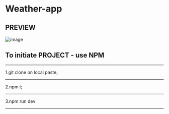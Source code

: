 # Weather-app

##                                                             PREVIEW 
                      
![image](https://user-images.githubusercontent.com/70456830/205723582-3a85f9ed-40a6-4788-bed8-3f1efd17e01d.png)


## To initiate PROJECT - use NPM
-------------------------------------------------

 1.git clone on local paste;
 
-------------------------------------------------

 2.npm i;
 
-------------------------------------------------

 3.npm run dev
 
-------------------------------------------------

